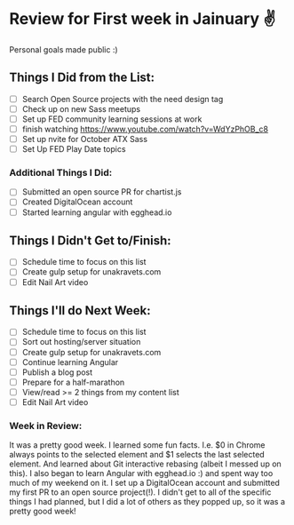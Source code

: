 # Review for First week in Jainuary ✌️
Personal goals made public :)

## Things I Did from the List:
- [ ] Search Open Source projects with the need design tag
- [ ] Check up on new Sass meetups
- [ ] Set up FED community learning sessions at work
- [ ] finish watching https://www.youtube.com/watch?v=WdYzPhOB_c8
- [ ] Set up nvite for October ATX Sass
- [ ] Set Up FED Play Date topics

### Additional Things I Did:
- [ ] Submitted an open source PR for chartist.js
- [ ] Created DigitalOcean account
- [ ] Started learning angular with egghead.io

## Things I Didn't Get to/Finish:
- [ ] Schedule time to focus on this list
- [ ] Create gulp setup for unakravets.com
- [ ] Edit Nail Art video

## Things I'll do Next Week:
- [ ] Schedule time to focus on this list
- [ ] Sort out hosting/server situation
- [ ] Create gulp setup for unakravets.com
- [ ] Continue learning Angular
- [ ] Publish a blog post
- [ ] Prepare for a half-marathon
- [ ] View/read >= 2 things from my content list
- [ ] Edit Nail Art video

### Week in Review:
It was a pretty good week. I learned some fun facts. I.e. $0 in Chrome always points to the selected element and $1 selects the last selected element. And learned about Git interactive rebasing (albeit I messed up on this). I also began to learn Angular with egghead.io :) and spent way too much of my weekend on it. I set up a DigitalOcean account and submitted my first PR to an open source project(!). I didn't get to all of the specific things I had planned, but I did a lot of others as they popped up, so it was a pretty good week!